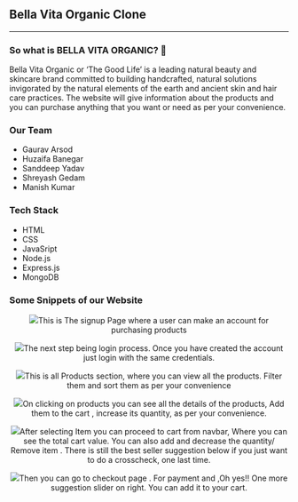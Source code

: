 
<h2>Bella Vita Organic Clone</h2>
<hr/>

<h3>
  So what is BELLA VITA ORGANIC? 🤔
</h3>
<p>
  Bella Vita Organic or ‘The Good Life’ is a leading natural beauty and skincare brand committed to building handcrafted, natural solutions invigorated by the natural elements of the earth and ancient skin and hair care practices. The website will give information about the products and you can purchase anything that you want or need as per your convenience.
</p>


<h3>
  Our Team
  </h3>
<ul>
  <li>Gaurav Arsod</li>
  <li>Huzaifa Banegar</li>
  <li>Sanddeep Yadav</li>
  <li>Shreyash Gedam</li>
  <li>Manish Kumar</li>
</ul>

<h3>
  Tech Stack
</h3>
<ul>
  <li>HTML</li>
  <li>CSS</li>
  <li>JavaSript</li>
  <li>Node.js</li>
  <li>Express.js</li>
  <li>MongoDB</li>
</ul>

<h3>
  Some Snippets of our Website
</h3>


<p align="center">
  <img src="https://miro.medium.com/max/1050/0*lQlVmtjEVQYcgYuH.png"
  <p>This is The signup Page where a user can make an account for purchasing products</p>
</p>

<p align="center">
  <img src="https://miro.medium.com/max/1050/0*w78WV35mAk1OF6HK.png"
  <p>The next step being login process. Once you have created the account just login with the same credentials.</p>
</p>

<p align="center">
  <img src="https://miro.medium.com/max/1050/0*d3S4fofVN5LmWZAI.png"
  <p>This is all Products section, where you can view all the products. Filter them and sort them as per your convenience</p>
</p>

<p align="center">
  <img src="https://miro.medium.com/max/1050/0*qOxknJ82MQOmuJRm.png"
  <p>On clicking on products you can see all the details of the products, Add them to the cart , increase its quantity, as per your convenience.</p>
</p>

<p align="center">
  <img src="https://miro.medium.com/max/1050/0*t2-_Aj1gq4G9-wAD.png"
  <p>After selecting Item you can proceed to cart from navbar, Where you can see the total cart value. You can also add and decrease the quantity/ Remove item . There is still the best seller suggestion below if you just want to do a crosscheck, one last time.</p>
</p>

<p align="center">
  <img src="https://miro.medium.com/max/1050/0*7_J-fRUa5kz6QREp.png"
  <p>Then you can go to checkout page . For payment and ,Oh yes!! One more suggestion slider on right. You can add it to your cart.</p>
</p>





















